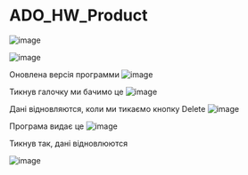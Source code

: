 # ADO_HW_Product
![image](https://github.com/Fazan4ik/ADO_HW_Product/assets/91279825/5f00992f-0d00-448c-b005-71b194382756)

![image](https://github.com/Fazan4ik/ADO_HW_Product/assets/91279825/0d641420-265e-400b-bb50-0fa1605f46d0)

Оновлена версія программи 
![image](https://github.com/Fazan4ik/ADO_HW_Product/assets/91279825/5eaf98cb-47c8-4179-b702-e8d85da7148d)

Тикнув галочку ми бачимо це
![image](https://github.com/Fazan4ik/ADO_HW_Product/assets/91279825/36372515-9d97-4d5f-9ddd-c59c4531d179)

Дані відновляются, коли ми тикаємо кнопку Delete
![image](https://github.com/Fazan4ik/ADO_HW_Product/assets/91279825/84dd14a3-0198-4a52-9b94-2461d4afb679)

Програма видає це
![image](https://github.com/Fazan4ik/ADO_HW_Product/assets/91279825/934a43eb-3cbc-490e-a144-a5604d348ed6)

Тикнув так, дані відновлюются

![image](https://github.com/Fazan4ik/ADO_HW_Product/assets/91279825/f76bc740-7a92-4f16-92a1-87da4d62e2d5)

